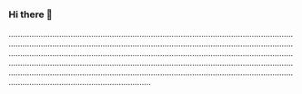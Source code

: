 ### Hi there 👋

..........................................................................................................................................................................................................................................................................................................................................................................................................................................................................................................................................................................................................................................................................................................